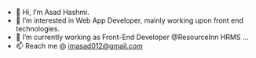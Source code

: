- 👋 Hi, I’m Asad Hashmi.
- 👀 I’m interested in Web App Developer, mainly working upon front end technologies.
- 🌱 I’m currently working as Front-End Developer @ResourceInn HRMS ...
- 📫 Reach me @ imasad012@gmail.com

 
